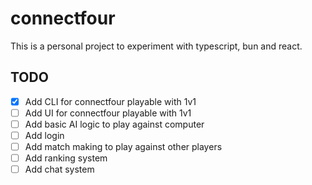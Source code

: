 # connectfour

This is a personal project to experiment with typescript, bun and react.

## TODO

- [X] Add CLI for connectfour playable with 1v1
- [ ] Add UI for connectfour playable with 1v1
- [ ] Add basic AI logic to play against computer
- [ ] Add login
- [ ] Add match making to play against other players
- [ ] Add ranking system
- [ ] Add chat system
